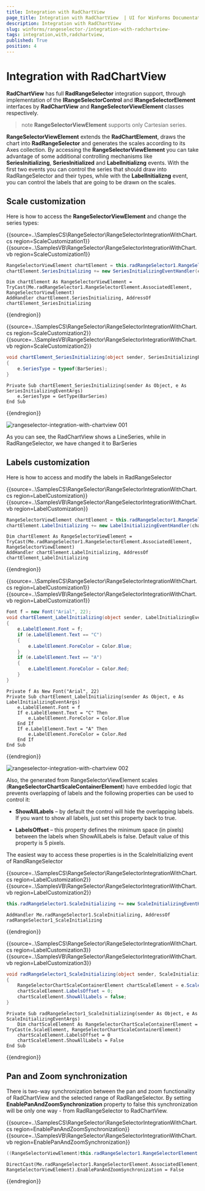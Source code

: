```yaml
---
title: Integration with RadChartView 
page_title: Integration with RadChartView  | UI for WinForms Documentation
description: Integration with RadChartView 
slug: winforms/rangeselector-/integration-with-radchartview-
tags: integration,with,radchartview,
published: True
position: 4
---
```


# Integration with RadChartView

__RadChartView__ has full __RadRangeSelector__ integration support, through implementation of the __IRangeSelectorControl__ and __IRangeSelectorElement__ interfaces by __RadChartView__ and __RangeSelectorViewElement__ classes respectively.

>note  __RangeSelectorViewElement__ supports only Cartesian series.
>

__RangeSelectorViewElement__ extends the __RadChartElement__, draws the chart into __RadRangeSelector__ and generates the scales according to its Axes collection. By accessing the __RangeSelectorViewElement__ you can take advantage of some additional controlling mechanisms like __SeriesInitializing__,  __SeriesInitialized__ and __LabelInitializng__ events. With the first two events you can control the series that should draw into RadRangeSelector and their types, while with the __LabelInitializng__ event, you can control the labels that are going to be drawn on the scales.

## Scale customization

Here is how to access the __RangeSelectorViewElement__ and change the series types:

{{source=..\SamplesCS\RangeSelector\RangeSelectorIntegrationWithChart.cs region=ScaleCustomization1}} 
{{source=..\SamplesVB\RangeSelector\RangeSelectorIntegrationWithChart.vb region=ScaleCustomization1}} 

````C#
RangeSelectorViewElement chartElement = this.radRangeSelector1.RangeSelectorElement.AssociatedElement as RangeSelectorViewElement;
chartElement.SeriesInitializing += new SeriesInitializingEventHandler(chartElement_SeriesInitializing);

````
````VB.NET
Dim chartElement As RangeSelectorViewElement = TryCast(Me.radRangeSelector1.RangeSelectorElement.AssociatedElement, RangeSelectorViewElement)
AddHandler chartElement.SeriesInitializing, AddressOf chartElement_SeriesInitializing

````

{{endregion}}

{{source=..\SamplesCS\RangeSelector\RangeSelectorIntegrationWithChart.cs region=ScaleCustomization2}} 
{{source=..\SamplesVB\RangeSelector\RangeSelectorIntegrationWithChart.vb region=ScaleCustomization2}} 

````C#
void chartElement_SeriesInitializing(object sender, SeriesInitializingEventArgs e)
{
    e.SeriesType = typeof(BarSeries);
}

````
````VB.NET
Private Sub chartElement_SeriesInitializing(sender As Object, e As SeriesInitializingEventArgs)
    e.SeriesType = GetType(BarSeries)
End Sub

````

{{endregion}} 

![rangeselector-integration-with-chartview 001](images/rangeselector-integration-with-chartview001.png)

As you can see, the RadChartView shows a LineSeries, while in RadRangeSelector, we have changed it to BarSeries

## Labels customization

Here is how to access and modify the labels in RadRangeSelector

{{source=..\SamplesCS\RangeSelector\RangeSelectorIntegrationWithChart.cs region=LabelCustomization}} 
{{source=..\SamplesVB\RangeSelector\RangeSelectorIntegrationWithChart.vb region=LabelCustomization}} 

````C#
RangeSelectorViewElement chartElement = this.radRangeSelector1.RangeSelectorElement.AssociatedElement as RangeSelectorViewElement;
chartElement.LabelInitializing += new LabelInitializingEventHandler(chartElement_LabelInitializing);

````
````VB.NET
Dim chartElement As RangeSelectorViewElement = TryCast(Me.radRangeSelector1.RangeSelectorElement.AssociatedElement, RangeSelectorViewElement)
AddHandler chartElement.LabelInitializing, AddressOf chartElement_LabelInitializing

````

{{endregion}} 

{{source=..\SamplesCS\RangeSelector\RangeSelectorIntegrationWithChart.cs region=LabelCustomization1}} 
{{source=..\SamplesVB\RangeSelector\RangeSelectorIntegrationWithChart.vb region=LabelCustomization1}} 

````C#
Font f = new Font("Arial", 22);
void chartElement_LabelInitializing(object sender, LabelInitializingEventArgs e)
{
    e.LabelElement.Font = f;
    if (e.LabelElement.Text == "C")
    {
        e.LabelElement.ForeColor = Color.Blue;
    }
    if (e.LabelElement.Text == "A")
    {
        e.LabelElement.ForeColor = Color.Red;
    }
}

````
````VB.NET
Private f As New Font("Arial", 22)
Private Sub chartElement_LabelInitializing(sender As Object, e As LabelInitializingEventArgs)
    e.LabelElement.Font = f
    If e.LabelElement.Text = "C" Then
        e.LabelElement.ForeColor = Color.Blue
    End If
    If e.LabelElement.Text = "A" Then
        e.LabelElement.ForeColor = Color.Red
    End If
End Sub

````

{{endregion}} 

![rangeselector-integration-with-chartview 002](images/rangeselector-integration-with-chartview002.png)

Also, the generated from RangeSelectorViewElement scales (__RangeSelectorChartScaleContainerElement__) have embedded logic that prevents overlapping of labels and the following properties can be used to control it:

* __ShowAllLabels__ – by default the control will hide the overlapping labels. If you want to show all labels, just set this property back to true.

* __LabelsOffset__ – this property defines the minimum space (in pixels) between the labels when ShowAllLabels is false. Default value of this property is 5 pixels.

The easiest way to access these properties is in the ScaleInitializing event of RandRangeSelector

{{source=..\SamplesCS\RangeSelector\RangeSelectorIntegrationWithChart.cs region=LabelCustomization2}} 
{{source=..\SamplesVB\RangeSelector\RangeSelectorIntegrationWithChart.vb region=LabelCustomization2}} 

````C#
this.radRangeSelector1.ScaleInitializing += new ScaleInitializingEventHandler(radRangeSelector1_ScaleInitializing);

````
````VB.NET
AddHandler Me.radRangeSelector1.ScaleInitializing, AddressOf radRangeSelector1_ScaleInitializing

````

{{endregion}}

{{source=..\SamplesCS\RangeSelector\RangeSelectorIntegrationWithChart.cs region=LabelCustomization3}} 
{{source=..\SamplesVB\RangeSelector\RangeSelectorIntegrationWithChart.vb region=LabelCustomization3}} 

````C#
void radRangeSelector1_ScaleInitializing(object sender, ScaleInitializingEventArgs e)
{
    RangeSelectorChartScaleContainerElement chartScaleElement = e.ScaleElement as RangeSelectorChartScaleContainerElement;
    chartScaleElement.LabelsOffset = 0;
    chartScaleElement.ShowAllLabels = false;
}

````
````VB.NET
Private Sub radRangeSelector1_ScaleInitializing(sender As Object, e As ScaleInitializingEventArgs)
    Dim chartScaleElement As RangeSelectorChartScaleContainerElement = TryCast(e.ScaleElement, RangeSelectorChartScaleContainerElement)
    chartScaleElement.LabelsOffset = 0
    chartScaleElement.ShowAllLabels = False
End Sub

````

{{endregion}}

## Pan and Zoom synchronization

There is two-way synchronization between the pan and zoom functionality of RadChartView and the selected range of RadRangeSelector. By setting __EnablePanAndZoomSynchronization__ property to false this synchronization will be only one way - from RadRangeSelector to RadChartView.

{{source=..\SamplesCS\RangeSelector\RangeSelectorIntegrationWithChart.cs region=EnablePanAndZoomSynchronization}} 
{{source=..\SamplesVB\RangeSelector\RangeSelectorIntegrationWithChart.vb region=EnablePanAndZoomSynchronization}} 

````C#
((RangeSelectorViewElement)this.radRangeSelector1.RangeSelectorElement.AssociatedElement).EnablePanAndZoomSynchronization = false;

````
````VB.NET
DirectCast(Me.radRangeSelector1.RangeSelectorElement.AssociatedElement, RangeSelectorViewElement).EnablePanAndZoomSynchronization = False

````

{{endregion}}